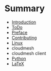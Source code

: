 # Summary

* [Introduction](README.md)
* [ToDo](links.md)
* [Preface](preface.md)
* [Contributing](contributing.md)
* [Linux](linux.md)
* cloudmesh
* cloudmesh client
* [Python](python.md)
* [LaTeX](latex.md)


